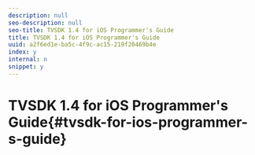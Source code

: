 ```yaml
---
description: null
seo-description: null
seo-title: TVSDK 1.4 for iOS Programmer's Guide
title: TVSDK 1.4 for iOS Programmer's Guide
uuid: a2f6ed1e-ba5c-4f9c-ac15-219f20469b4e
index: y
internal: n
snippet: y
---
```


# TVSDK 1.4 for iOS Programmer's Guide{#tvsdk-for-ios-programmer-s-guide}

